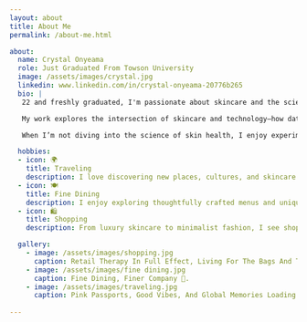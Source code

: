 ```yaml
---
layout: about
title: About Me
permalink: /about-me.html

about:
  name: Crystal Onyeama
  role: Just Graduated From Towson University
  image: /assets/images/crystal.jpg
  linkedin: www.linkedin.com/in/crystal-onyeama-20776b265
  bio: |
   22 and freshly graduated, I'm passionate about skincare and the science behind it. Exploring how beauty and innovation blend to create confident, glowing skin!

   My work explores the intersection of skincare and technology—how data-driven tools, smart devices, and digital platforms can empower people to better understand and care for their skin.

   When I’m not diving into the science of skin health, I enjoy experimenting with new formulations, learning about cosmetic chemistry, and staying up to date with the latest beauty tech innovations.

  hobbies:
  - icon: 🌍
    title: Traveling
    description: I love discovering new places, cultures, and skincare routines from around the world—each trip inspires me in unexpected ways.
  - icon: 🍽️
    title: Fine Dining
    description: I enjoy exploring thoughtfully crafted menus and unique flavor pairings—it's where creativity and experience come together beautifully.
  - icon: 🛍️
    title: Shopping
    description: From luxury skincare to minimalist fashion, I see shopping as a way to curate my personal style and stay in tune with beauty trends.

  gallery:
    - image: /assets/images/shopping.jpg
      caption: Retail Therapy In Full Effect, Living For The Bags And The Vibes ✨.
    - image: /assets/images/fine dining.jpg
      caption: Fine Dining, Finer Company 🥂.
    - image: /assets/images/traveling.jpg
      caption: Pink Passports, Good Vibes, And Global Memories Loading ✈️.
    
---
```

